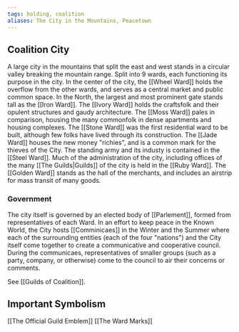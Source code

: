 ```yaml
---
tags: holding, coalition
aliases: The City in the Mountains, Peacetown
---
```

## Coalition City
A large city in the mountains that split the east and west stands in a circular valley breaking the mountain range. Split into 9 wards, each functioning its purpose in the city. In the center of the city, the [[Wheel Ward]] holds the overflow from the other wards, and serves as a central market and public common space. In the North, the largest and most prominent gate stands tall as the [[Iron Ward]]. The [[Ivory Ward]] holds the craftsfolk and their opulent structures and gaudy architecture. The [[Moss Ward]] pales in comparison, housing the many commonfolk in dense apartments and housing complexes. The [[Stone Ward]] was the first residential ward to be built, although few folks have lived through its construction. The [[Jade Ward]] houses the new money "richies", and is a common mark for the thieves of the City. The standing army and its industy is contained in the [[Steel Ward]]. Much of the administration of the city, including offices of the many [[The Guilds|Guilds]] of the city is held in the [[Ruby Ward]]. The [[Golden Ward]] stands as the hall of the merchants, and includes an airstrip for mass transit of many goods.

### Government
The city itself is governed by an elected body of [[Parlement]], formed from representatives of each Ward. In an effort to keep peace in the Known World, the City hosts [[Comminicaes]] in the Winter and the Summer where each of the surrounding entities (each of the four "nations") and the City itself come together to create a communicative and cooperative council. During the communicaes, representatives of smaller groups (such as a party, company, or otherwise) come to the council to air their concerns or comments.

See [[Guilds of Coalition]].

## Important Symbolism
[[The Official Guild Emblem]]
[[The Ward Marks]]